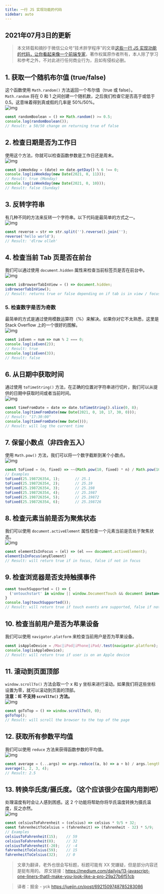 ```yaml
---
title: 一行 JS 实现功能的代码
sidebar: auto
---
```

<style>
    .go-to-top {
        display: block !important;
    }
</style>

## 2021年07月3日的更新
>本文转载和摘抄于微信公众号“技术胖学程序”的文章[这些一行 JS 实现功能的代码，让你看起来像一个前端专家](https://mp.weixin.qq.com/s/MuQKMPV6ySjegvyogVAuPA)，著作权属原作者所有，本人除了学习和参考之外，不对此进行任何商业行为，且如有侵权必删。

## 1. 获取一个随机布尔值 (true/false)
这个函数使用 `Math.random()` 方法返回一个布尔值（true 或 false）。`Math.random` 将在 0 和 1 之间创建一个随机数，之后我们检查它是否高于或低于 0.5。这意味着得到真或假的几率是 50%/50%。
<img class="custom" :src="$withBase('/assets/img/img20210703/01.webp')" alt="img" style="margin:0 auto; display:block;">

```JavaScript
const randomBoolean = () => Math.random() >= 0.5;
console.log(randomBoolean());
// Result: a 50/50 change on returning true of false
```

## 2. 检查日期是否为工作日
使用这个方法，你就可以检查函数参数是工作日还是周末。
<img class="custom" :src="$withBase('/assets/img/img20210703/02.webp')" alt="img" style="margin:0 auto; display:block;">

```JavaScript
const isWeekday = (date) => date.getDay() % 6 !== 0;
console.log(isWeekday(new Date(2021, 0, 11)));
// Result: true (Monday)
console.log(isWeekday(new Date(2021, 0, 10)));
// Result: false (Sunday)
```

## 3. 反转字符串
有几种不同的方法来反转一个字符串。以下代码是最简单的方式之一。
<img class="custom" :src="$withBase('/assets/img/img20210703/03.webp')" alt="img" style="margin:0 auto; display:block;">

```JavaScript
const reverse = str => str.split('').reverse().join('');
reverse('hello world');     
// Result: 'dlrow olleh'
```

## 4. 检查当前 Tab 页是否在前台
我们可以通过使用 `document.hidden` 属性来检查当前标签页是否在前台中。
<img class="custom" :src="$withBase('/assets/img/img20210703/04.webp')" alt="img" style="margin:0 auto; display:block;">

```JavaScript
const isBrowserTabInView = () => document.hidden;
isBrowserTabInView();
// Result: returns true or false depending on if tab is in view / focus
```

### 5. 检查数字是否为奇数
最简单的方式是通过使用模数运算符（%）来解决。如果你对它不太熟悉，这里是 Stack Overflow 上的一个很好的图解。
<img class="custom" :src="$withBase('/assets/img/img20210703/05.webp')" alt="img" style="margin:0 auto; display:block;">

```JavaScript
const isEven = num => num % 2 === 0;
console.log(isEven(2));
// Result: true
console.log(isEven(3));
// Result: false
```

## 6. 从日期中获取时间
通过使用 `toTimeString()` 方法，在正确的位置对字符串进行切片，我们可以从提供的日期中获取时间或者当前时间。
<img class="custom" :src="$withBase('/assets/img/img20210703/06.webp')" alt="img" style="margin:0 auto; display:block;">

```JavaScript
const timeFromDate = date => date.toTimeString().slice(0, 8);
console.log(timeFromDate(new Date(2021, 0, 10, 17, 30, 0))); 
// Result: "17:30:00"
console.log(timeFromDate(new Date()));
// Result: will log the current time
```

## 7. 保留小数点（非四舍五入）
使用 `Math.pow()` 方法，我们可以将一个数字截断到某个小数点。
<img class="custom" :src="$withBase('/assets/img/img20210703/07.webp')" alt="img" style="margin:0 auto; display:block;">

```JavaSCript
const toFixed = (n, fixed) => ~~(Math.pow(10, fixed) * n) / Math.pow(10, fixed);
// Examples
toFixed(25.198726354, 1);       // 25.1
toFixed(25.198726354, 2);       // 25.19
toFixed(25.198726354, 3);       // 25.198
toFixed(25.198726354, 4);       // 25.1987
toFixed(25.198726354, 5);       // 25.19872
toFixed(25.198726354, 6);       // 25.198726
```

## 8. 检查元素当前是否为聚焦状态
我们可以使用 `document.activeElement` 属性检查一个元素当前是否处于聚焦状态。
<img class="custom" :src="$withBase('/assets/img/img20210703/08.webp')" alt="img" style="margin:0 auto; display:block;">

```JavaScript
const elementIsInFocus = (el) => (el === document.activeElement);
elementIsInFocus(anyElement)
// Result: will return true if in focus, false if not in focus
```

## 9. 检查浏览器是否支持触摸事件
```JavaScript
const touchSupported = () => {
  ('ontouchstart' in window || window.DocumentTouch && document instanceof window.DocumentTouch);
}
console.log(touchSupported());
// Result: will return true if touch events are supported, false if not
```

## 10. 检查当前用户是否为苹果设备
我们可以使用 `navigator.platform` 来检查当前用户是否为苹果设备。

```JavaScript
const isAppleDevice = /Mac|iPod|iPhone|iPad/.test(navigator.platform);
console.log(isAppleDevice);
// Result: will return true if user is on an Apple device
```

## 11. 滚动到页面顶部
`window.scrollTo()` 方法会取一个 x 和 y 坐标来进行滚动。如果我们将这些坐标设置为零，就可以滚动到页面的顶部。  
**注意：IE 不支持 `scrollTo()` 方法。**
<img class="custom" :src="$withBase('/assets/img/img20210703/11.webp')" alt="img" style="margin:0 auto; display:block;">

```JavaScript
const goToTop = () => window.scrollTo(0, 0);
goToTop();
// Result: will scroll the browser to the top of the page
```

## 12. 获取所有参数平均值
我们可以使用 `reduce` 方法来获得函数参数的平均值。  
<img class="custom" :src="$withBase('/assets/img/img20210703/12.webp')" alt="img" style="margin:0 auto; display:block;">

```JavaScript
const average = (...args) => args.reduce((a, b) => a + b) / args.length;
average(1, 2, 3, 4);
// Result: 2.5
```

## 13. 转换华氏度/摄氏度。（这个应该很少在国内用到吧）
处理温度有时会让人感到困惑。这 2 个功能将帮助你将华氏温度转换为摄氏温度，反之亦然。
<img class="custom" :src="$withBase('/assets/img/img20210703/13.webp')" alt="img" style="margin:0 auto; display:block;">

```JavaScript
const celsiusToFahrenheit = (celsius) => celsius * 9/5 + 32;
const fahrenheitToCelsius = (fahrenheit) => (fahrenheit - 32) * 5/9;
// Examples
celsiusToFahrenheit(15);    // 59
celsiusToFahrenheit(0);     // 32
celsiusToFahrenheit(-20);   // -4
fahrenheitToCelsius(59);    // 15
fahrenheitToCelsius(32);    // 0
```
>文章为翻译，老外也很会写标题，标题可能有 XX 党嫌疑，但是部分内容还是挺有用的。
>原文链接：<https://medium.com/dailyjs/13-javascript-one-liners-thatll-make-you-look-like-a-pro-29a27b6f51cb>

>译者：掘金 - yck
> <https://juejin.cn/post/6921509748785283086>